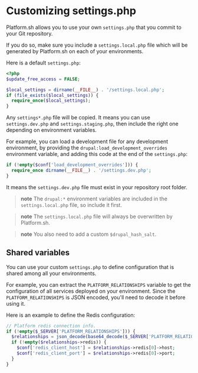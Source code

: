# Customizing settings.php

Platform.sh allows you to use your own `settings.php` that you commit to
your Git repository.

If you do so, make sure you include a `settings.local.php` file which
will be generated by Platform.sh on each of your environments.

Here is a default `settings.php`:

```php
<?php
$update_free_access = FALSE;

$local_settings = dirname(__FILE__) . '/settings.local.php';
if (file_exists($local_settings)) {
  require_once($local_settings);
}
```

Any `settings*.php` file will be copied. It means you can use
`settings.dev.php` and `settings.staging.php`, then include the right
one depending on environment variables.

For example, you can load a development file for any development
environment, by providing the `drupal:load_development_overrides`
environment variable, and adding this code at the end of the
`settings.php`:

```php
if (!empty($conf['load_development_overrides'])) {
  require_once dirname(__FILE__) . '/settings.dev.php';
}
```

It means the `settings.dev.php` file must exist in your repository root
folder.

> **note**
> The `drupal:*` environment variables are included in the `settings.local.php` file, so include it first.

> **note**
> The `settings.local.php` file will always be overwritten by Platform.sh.

> **note**
> You also need to add a custom `$drupal_hash_salt`.

## Shared variables

You can use your custom `settings.php` to define configuration that is
shared among all your environments.

For example, you can extract the `PLATFORM_RELATIONSHIPS` variable to
get the configuration of all services deployed on your environment.
Since the `PLATFORM_RELATIONSHIPS` is JSON encoded, you'll need to
decode it before using it.

Here is an example to define the Redis configuration:

```php
// Platform redis connection info.
if (!empty($_SERVER['PLATFORM_RELATIONSHIPS'])) {
  $relationships = json_decode(base64_decode($_SERVER['PLATFORM_RELATIONSHIPS']));
  if (!empty($relationships->redis)) {
    $conf['redis_client_host'] = $relationships->redis[0]->host;
    $conf['redis_client_port'] = $relationships->redis[0]->port;
  }
}
```
